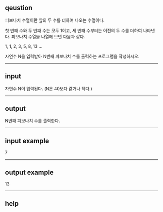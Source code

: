 ## qeustion

피보나치 수열이란 앞의 두 수를 더하여 나오는 수열이다.

첫 번째 수와 두 번째 수는 모두 1이고, 세 번째 수부터는 이전의 두 수를 더하여 나타낸다. 피보나치 수열을 나열해 보면 다음과 같다.

 

1, 1, 2, 3, 5, 8, 13 …

 

자연수 N을 입력받아 N번째 피보나치 수를 출력하는 프로그램을 작성하시오.

<hr>

## input
자연수 N이 입력된다. (N은 40보다 같거나 작다.)

<hr>

## output
N번째 피보나치 수를 출력한다.

<hr>

## input example
7  

<hr>

## output example
13

<hr>

## help
  
